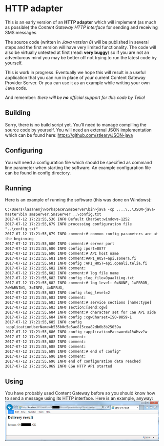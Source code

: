 # HTTP adapter

This is an early version of an __HTTP adapter__ which will implement (as much as possible) the _Content Gateway HTTP interface_ for sending and receiving SMS messages.

The source code (written in _Java version 8_) will be published in several steps and the first version will have very limited functionality. The code will also be virtually untested at first (read: __very buggy__) so if you are not an adventurous mind you may be better off not trying to run the latest code by yourself.

This is work in progress. Eventually we hope this will result in a useful application that you can run in place of your current Content Gateway Provider Server. Or you can use it as an example while writing your own Java code.

And remember: _there will be __no__ official support for this code by Telia_!

## Building

Sorry, there is no build script yet. You'll need to manage compiling the source code by yourself.
You will need an external JSON implementation which can be found here: https://github.com/stleary/JSON-java

## Configuring

You will need a configuration file which should be specified as command line parameter when starting the software.
An example configuration file can be found in config directory.

## Running

Here is an example of running the software (this was done on Windows):
```
C:\Users\lasanenj\workspace\SmsServer\bin>java -cp .;..\..\JSON-java-master\bin smsServer.SmsServer ..\config.txt
2017-07-12 17:21:55,536 INFO Default CharSet:windows-1252
2017-07-12 17:21:55,679 INFO processing configuration file "..\config.txt"
2017-07-12 17:21:55,679 INFO comment:# common config parameters are at the beginning
2017-07-12 17:21:55,680 INFO comment:# server port
2017-07-12 17:21:55,680 INFO config :port=8877
2017-07-12 17:21:55,680 INFO comment:# API host name
2017-07-12 17:21:55,681 INFO comment:#API_HOST=api.sonera.fi
2017-07-12 17:21:55,681 INFO config :API_HOST=api.opaali.telia.fi
2017-07-12 17:21:55,682 INFO comment:
2017-07-12 17:21:55,682 INFO comment:# log file name
2017-07-12 17:21:55,682 INFO config :log_file=OpaaliLog.txt
2017-07-12 17:21:55,682 INFO comment:# log level: 0=NONE, 1=ERROR, 2=WARNING, 3=INFO, 4=DEBUG,
2017-07-12 17:21:55,683 INFO config :log_level=2
2017-07-12 17:21:55,683 INFO comment:
2017-07-12 17:21:55,683 INFO comment:# service sections [name:type]
2017-07-12 17:21:55,683 INFO section:[send:cgw]
2017-07-12 17:21:55,684 INFO comment:# character set for CGW API side
2017-07-12 17:21:55,684 INFO config :cgwCharset=ISO-8859-1
2017-07-12 17:21:55,685 INFO config :applicationUserName=b535b0c5e5ae815cea82db6b3b25059a
2017-07-12 17:21:55,686 INFO config :applicationPassword=1%AMvv?w
2017-07-12 17:21:55,687 INFO comment:
2017-07-12 17:21:55,688 INFO comment:
2017-07-12 17:21:55,688 INFO comment:
2017-07-12 17:21:55,689 INFO comment:# end of config"
2017-07-12 17:21:55,690 INFO comment:
2017-07-12 17:21:55,690 INFO end of configuration data reached
2017-07-12 17:21:56,069 INFO CGW HTTP API started
```

## Using

You have probably used Content Gateway before so you should know how to send a message using its HTTP interface.
Here is an example, anyway:
![sending an sms](screenshots/sending_an_sms.png)

